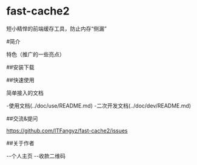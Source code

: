 # fast-cache2
短小精悍的前端缓存工具，防止内存“侧漏”

#简介

特色（推广的一些亮点）

##安装下载

##快速使用

简单接入的文档

-使用文档(../doc/use/README.md)
-二次开发文档(../doc/dev/README.md)

##交流&提问

https://github.com/ITFangyz/fast-cache2/issues

##关于作者

--个人主页
--收款二维码